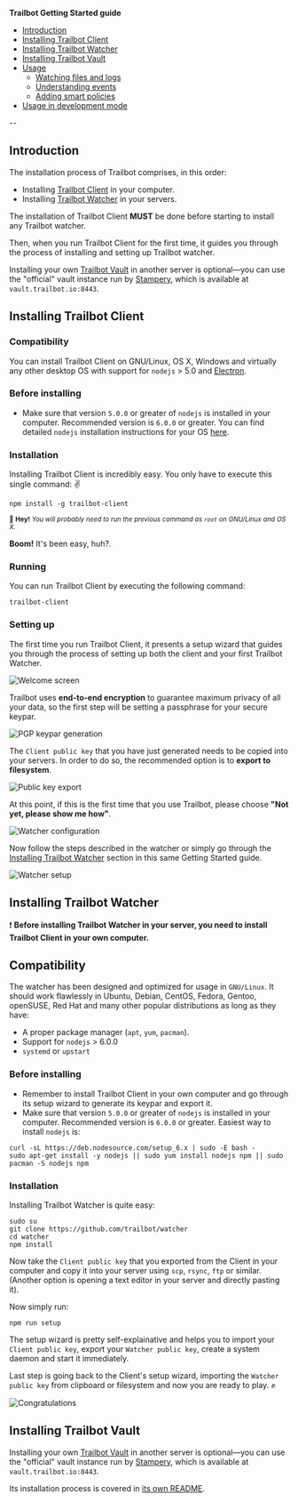 __Trailbot Getting Started guide__
+ [Introduction](#introduction)
+ [Installing Trailbot Client](#installing-trailbot-client)
+ [Installing Trailbot Watcher](#installing-trailbot-watcher)
+ [Installing Trailbot Vault](#installing-trailbot-vault)
+ [Usage](#usage)
  + [Watching files and logs](#watching-files-and-logs)
  + [Understanding events](#understanding-events)
  + [Adding smart policies](#adding-smart-policies)
+ [Usage in development mode](#usage-in-development-mode)


--

## Introduction

The installation process of Trailbot comprises, in this order:
+ Installing [Trailbot Client](https://github.com/trailbot/client) in your computer.
+ Installing [Trailbot Watcher](https://github.com/trailbot/watcher) in your servers.

The installation of Trailbot Client __MUST__ be done before starting to install any Trailbot watcher.

Then, when you run Trailbot Client for the first time, it guides you through the process of installing and setting up Trailbot watcher.

Installing your own [Trailbot Vault](https://github.com/trailbot/vault) in another server is optional—you can use the "official" vault instance run by [Stampery](https://stampery.com), which is available at `vault.trailbot.io:8443`.

## Installing Trailbot Client

### Compatibility
You can install Trailbot Client on GNU/Linux, OS X, Windows and virtually any other desktop OS with support for `nodejs` > 5.0 and [Electron](https://github.com/electron/electron).

### Before installing

+ Make sure that version `5.0.0` or greater of `nodejs` is installed in your computer. Recommended version is `6.0.0` or greater. You can find detailed `nodejs` installation instructions for your OS [here](https://nodejs.org/en/download/package-manager).

### Installation
Installing Trailbot Client is incredibly easy. You only have to execute this single command: :v:
```
npm install -g trailbot-client
```
<sub>:cop: __Hey!__ _You will probably need to run the previous command as `root` on GNU/Linux and OS X._</sub>

__Boom!__ It's been easy, huh?.

### Running

You can run Trailbot Client by executing the following command:
```
trailbot-client
```

### Setting up

The first time you run Trailbot Client, it presents a setup wizard that guides you through the process of setting up both the client and your first Trailbot Watcher.

![Welcome screen](https://github.com/trailbot/vault/blob/master/dist/img/screens/001.png)

Trailbot uses __end-to-end encryption__ to guarantee maximum privacy of all your data, so the first step will be setting a passphrase for your secure keypar.

![PGP keypar generation](https://github.com/trailbot/vault/blob/master/dist/img/screens/002.png)

The `Client public key` that you have just generated needs to be copied into your servers. In order to do so, the recommended option is to __export to filesystem__.

![Public key export](https://github.com/trailbot/vault/blob/master/dist/img/screens/003.png)

At this point, if this is the first time that you use Trailbot, please choose __"Not yet, please show me how"__.

![Watcher configuration](https://github.com/trailbot/vault/blob/master/dist/img/screens/004.png)

Now follow the steps described in the watcher or simply go through the [Installing Trailbot Watcher](#installing-trailbot-watcher) section in this same Getting Started guide.

![Watcher setup](https://github.com/trailbot/vault/blob/master/dist/img/screens/005.png)

## Installing Trailbot Watcher

:exclamation: __Before installing Trailbot Watcher in your server, you need to install Trailbot Client in your own computer.__

## Compatibility

The watcher has been designed and optimized for usage in `GNU/Linux`. It should work flawlessly in Ubuntu, Debian, CentOS, Fedora, Gentoo, openSUSE, Red Hat and many other popular distributions as long as they have:

+ A proper package manager (`apt`, `yum`, `pacman`).
+ Support for `nodejs` > 6.0.0
+ `systemd` or `upstart`

### Before installing

+ Remember to install Trailbot Client in your own computer and go through its setup wizard to generate its keypar and export it.
+ Make sure that version `5.0.0` or greater of `nodejs` is installed in your computer. Recommended version is `6.0.0` or greater. Easiest way to install `nodejs` is:
```
curl -sL https://deb.nodesource.com/setup_6.x | sudo -E bash -
sudo apt-get install -y nodejs || sudo yum install nodejs npm || sudo pacman -S nodejs npm
```

### Installation

Installing Trailbot Watcher is quite easy:
```
sudo su
git clone https://github.com/trailbot/watcher
cd watcher
npm install
```
Now take the `Client public key` that you exported from the Client in your computer and copy it into your server using `scp`, `rsync`, `ftp` or similar. (Another option is opening a text editor in your server and directly pasting it).

Now simply run:
```
npm run setup
```

The setup wizard is pretty self-explainative and helps you to import your `Client public key`, export your `Watcher public key`, create a system daemon and start it immediately.

Last step is going back to the Client's setup wizard, importing the `Watcher public key` from clipboard or filesystem and now you are ready to play. :fist:

![Congratulations](https://github.com/trailbot/vault/blob/master/dist/img/screens/006.png)

## Installing Trailbot Vault

Installing your own [Trailbot Vault](https://github.com/trailbot/vault) in another server is optional—you can use the "official" vault instance run by [Stampery](https://stampery.com), which is available at `vault.trailbot.io:8443`.

Its installation process is covered in [its own README](https://github.com/trailbot/vault/blob/master/README.md#installing-your-own-vault).

